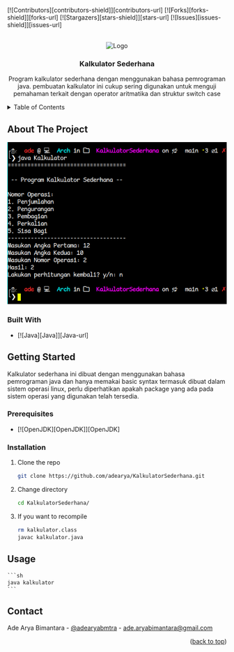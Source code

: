 <a name="readme-top"></a>

<!-- PROJECT SHIELDS -->
[![Contributors][contributors-shield]][contributors-url]
[![Forks][forks-shield]][forks-url]
[![Stargazers][stars-shield]][stars-url]
[![Issues][issues-shield]][issues-url]

<!-- PROJECT LOGO -->
<br />
<div align="center">
<img src="https://www.google.com/url?sa=i&url=https%3A%2F%2Fcarisinyal.com%2Faplikasi-kalkulator%2F&psig=AOvVaw2Lmz4MzHovhLqxjKfHGpP4&ust=1685713554010000&source=images&cd=vfe&ved=0CBEQjRxqFwoTCLi3qr-aov8CFQAAAAAdAAAAABAE" alt="Logo" width="80" height="80">

<h3 align="center">Kalkulator Sederhana</h3>

  <p align="center">
  Program kalkulator sederhana dengan menggunakan bahasa pemrograman java. pembuatan kalkulator ini cukup sering digunakan untuk menguji pemahaman terkait dengan operator aritmatika dan struktur switch case
  </p>
</div>

<!-- TABLE OF CONTENTS -->
<details>
  <summary>Table of Contents</summary>
  <ol>
    <li>
      <a href="#about-the-project">About The Project</a>
      <ul>
        <li><a href="#built-with">Built With</a></li>
      </ul>
    </li>
    <li>
      <a href="#getting-started">Getting Started</a>
      <ul>
        <li><a href="#prerequisites">Prerequisites</a></li>
        <li><a href="#installation">Installation</a></li>
      </ul>
    </li>
    <li><a href="#usage">Usage</a></li>
    <li><a href="#contact">Contact</a></li>
  </ol>
</details>

<!-- ABOUT THE PROJECT -->
## About The Project

![App Screenshot](https://raw.githubusercontent.com/adearya/KalkulatorSederhana/main/raw/images/kalkulator_sederhana.png)

### Built With

* [![Java][Java]][Java-url]

## Getting Started

Kalkulator sederhana ini dibuat dengan menggunakan bahasa pemrograman java dan hanya memakai basic syntax termasuk dibuat dalam sistem operasi linux, perlu diperhatikan apakah package yang ada pada sistem operasi yang digunakan telah tersedia.

### Prerequisites

* [![OpenJDK][OpenJDK]][OpenJDK]

### Installation

1. Clone the repo
   ```sh
   git clone https://github.com/adearya/KalkulatorSederhana.git
   ```
2. Change directory
   ```sh
   cd KalkulatorSederhana/
   ```
3. If you want to recompile
   ```sh
   rm kalkulator.class
   javac kalkulator.java
   ```
## Usage

    ```sh
    java kalkulator
    ```
## Contact

Ade Arya Bimantara - [@adearyabmtra](https://www.instagram.com/adearyabmtra/) - ade.aryabimantara@gmail.com

<p align="right">(<a href="#readme-top">back to top</a>)</p>
